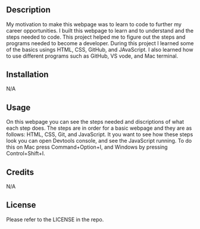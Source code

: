 # <Coding Bootcamp Prework Study Guide Webpage>

## Description

My motivation to make this webpage was to learn to code to further my career opportunities. I built this webpage to learn and to understand and the steps needed to code. This project helped me to figure out the steps and programs needed to become a developer. During this project I learned some of the basics usings HTML, CSS, GitHub, and JAvaScript. I also learned how to use different programs such as GitHub, VS vode, and Mac terminal.

## Installation

N/A

## Usage

On this webpage you can see the steps needed and discriptions of what each step does. The steps are in order for a basic webpage and they are as follows: HTML, CSS, Git, and JavaScript. It you want to see how these steps look you can open Devtools console, and see the JavaScript running. To do this on Mac press Command+Option+I, and Windows by pressing Control+Shift+I.

## Credits

N/A

## License

Please refer to the LICENSE in the repo.